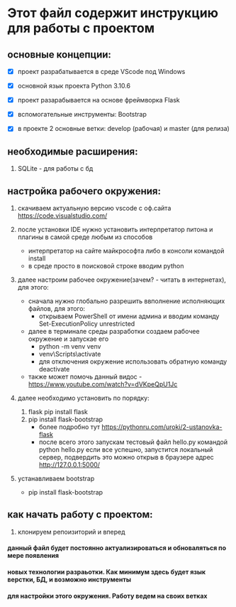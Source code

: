 # Этот файл содержит инструкцию для работы с проектом

## основные концепции: 

- [X] проект разрабатывается в среде VScode под Windows
- [X] основной язык проекта Python 3.10.6
- [X] проект разарабывается на основе фреймворка Flask
- [X] вспомогательные инструменты: Bootstrap
- [X] в проекте 2 основные ветки: develop (рабочая) и master (для релиза)


## необходимые расширения:
1) SQLite - для работы с бд 

## настройка рабочего окружения:

1) cкачиваем актуальную версию vscode с оф.сайта https://code.visualstudio.com/
2) после установки IDE нужно установить интерпретатор питона и плагины в самой среде любым из способов
    - интерпретатор на сайте майкрософта либо в консоли командой install
    - в среде просто в поисковой строке вводим python 
3) далее настроим рабочее окружение(зачем? - читать в интернетах), для этого:
    - сначала нужно глобально разрешить ввполнение исполняющих файлов, для этого:
        - открываем PowerShell от имени админа и вводим команду Set-ExecutionPolicy unrestricted
    - далее в терминале среды разработки создаем рабочее окружение и запускае его 
      - python -m venv venv 
      - venv\Scripts\activate 
      - для отключения окружение использовать обратную команду deactivate
    - также может помочь данный видос - https://www.youtube.com/watch?v=dVKpeQpU1Jc
4) далее необходимо установить по порядку:
   1) flask pip install flask 
   2) pip install flask-bootstrap
       - более подробно тут https://pythonru.com/uroki/2-ustanovka-flask
       - после всего этого запускам тестовый файл hello.py командой python hello.py
           если все успешно, запустится локальный сервер, подвердить это можно открыв в браузере адрес http://127.0.0.1:5000/

5) устанавливаем bootstrap
    - pip install flask-bootstrap
    
## как начать работу с проектом:

1) клонируем репоизиторий и вперед

#### данный файл будет постоянно актуализироваться и обноваляться по мере появления
#### новых технологии разраьотки. Как минимум здесь будет язык верстки, БД, и возможно инструменты 
#### для настройки этого окружения. Работу ведем на своих ветках 
